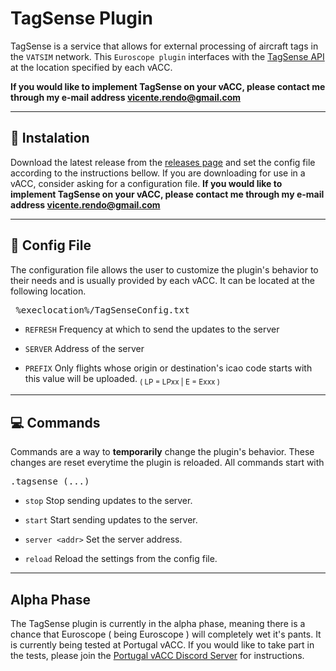 # TagSense  Plugin

TagSense is a service that allows for external processing of aircraft tags in the `VATSIM` network. This `Euroscope plugin` interfaces with the [TagSense API](https://gitlab.com/portugal-vacc/tagsense-api) at the location specified by each vACC. 

**If you would like to implement TagSense on your vACC, please contact me through my e-mail address vicente.rendo@gmail.com**

---

## 📲 Instalation
Download the latest release from the [releases page](https://github.com/vicenterendo/TagSense/releases) and set the config file according to the instructions bellow. If you are downloading for use in a vACC, consider asking for a configuration file. **If you would like to implement TagSense on your vACC, please contact me through my e-mail address vicente.rendo@gmail.com**

---

## 🔧 Config File
The configuration file allows the user to customize the plugin's behavior to their needs and is usually provided by each vACC. It can be located at the following location.
<pre> %execlocation%/TagSenseConfig.txt </pre>

- `REFRESH` Frequency at which to send the updates to the server

- `SERVER` Address of the server 

- `PREFIX` Only flights whose origin or destination's icao code starts with this value will be uploaded. <sub>( LP = LPxx | E = Exxx )</sub>

---

## 💻 Commands
Commands are a way to **temporarily** change the plugin's behavior. These changes are reset everytime the plugin is reloaded. All commands start with
<pre>.tagsense (...) </pre>
- `stop` Stop sending updates to the server.
  
- `start` Start sending updates to the server.
  
- `server <addr>` Set the server address.
  
- `reload` Reload the settings from the config file.

---
## Alpha Phase
The TagSense plugin is currently in the alpha phase, meaning there is a chance that Euroscope ( being Euroscope ) will completely wet it's pants. It is currently being tested at Portugal vACC. If you would like to take part in the tests, please join the [Portugal vACC Discord Server](https://discord.portugal-vacc.org) for instructions.

